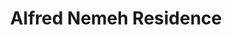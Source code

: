 ---
#preview
title: Alfred Nemeh Residence
image: /img/project-pic-12.png
short: "Drainage And Water Supply System,
Heating System(Boiler and Radiators) and
HVAC System(DX units)"
location: ""
dates: "2010"


details:
    items:
        - label: Main Contractor
          value: Charbil Naameh

        - label: Mechanical Contractor
          value: MSTech For Engineering S.A.R.L  

        - label: Duration
          value: 2 Years
        
        - label: Completion Date
          value: 2010        

#full details
checklist:
    title: Scope Of Work
    items:
        - Drainage And Water Supply System
        - Heating System(Boiler and Radiators)
        - HVAC System(DX units)


slider: 
    items:
        - image: /img/project-pic-12.png
          alt: "image"
---